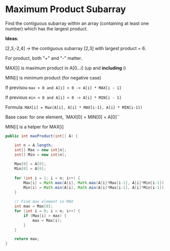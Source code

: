 # Maximum Product Subarray

Find the contiguous subarray within an array (containing at least one number) which has the largest product.

**Ideas**:

[2,3,-2,4] -> the contiguous subarray [2,3] with largest product = 6.

For product, both "+" and "-" matter.

MAX[i] is maximum product in A[0...i] (up and **including** i)

MIN[i] is minimum product (for negative case)

If previsou `max > 0 and A[i] > 0 -> A[i] * MAX[i - 1]`

If previous `min < 0 and A[i] < 0 -> A[i] * MIN[i - 1]`

Formula: `MAX[i] = Max(A[i], A[i] * MAX[i-1], A[i] * MIN[i-1])`
 
Base case: for one element, `MAX[0] = MIN[0] = A[0]``

MIN[i] is a helper for MAX[i]


```java
public int maxProduct(int[] A) {

    int n = A.length;
    int[] Max = new int[n];
    int[] Min = new int[n];
    
    Max[0] = A[0];
    Min[0] = A[0];
    
    for (int i = 1; i < n; i++) {
        Max[i] = Math.max(A[i], Math.max(A[i]*Max[i-1], A[i]*Min[i-1]));
        Min[i] = Math.min(A[i], Math.min(A[i]*Max[i-1], A[i]*Min[i-1]));
    }
    
    // Find max element in MAX
    int max = Max[0];
    for (int i = 0; i < n; i++) {
        if (Max[i] > max) {
            max = Max[i];
        }
    }

    return max;
}

```
